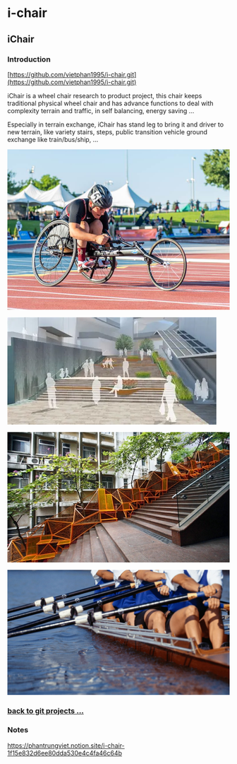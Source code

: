 # i-chair

## iChair

### Introduction

[https://github.com/vietphan1995/i-chair.git](https://github.com/vietphan1995/i-chair.git)

iChair is a wheel chair research to product project, this chair keeps traditional physical wheel chair and has advance functions to deal with complexity terrain and traffic, in self balancing, energy saving …

Especially in terrain exchange, iChair has stand leg to bring it and driver to new terrain, like variety stairs, steps, public transition vehicle ground exchange like train/bus/ship, … 

![image.png](image.png)

![image.png](image%201.png)

![image.png](image%202.png)

![image.png](image%203.png)

### [back to git projects …](https://github.com/vietphan1995/projects)

### Notes
https://phantrungviet.notion.site/i-chair-1f15e832d6ee80dda530e4c4fa46c64b